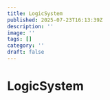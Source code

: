 ```yaml
---
title: LogicSystem
published: 2025-07-23T16:13:39Z
description: ''
image: ''
tags: []
category: ''
draft: false
---
```


# LogicSystem
